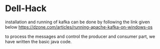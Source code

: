 # Dell-Hack

installation and running of kafka can be done by following the link given below
https://dzone.com/articles/running-apache-kafka-on-windows-os

to process the messages and control the producer and consumer part, we have written the basic java code. 
